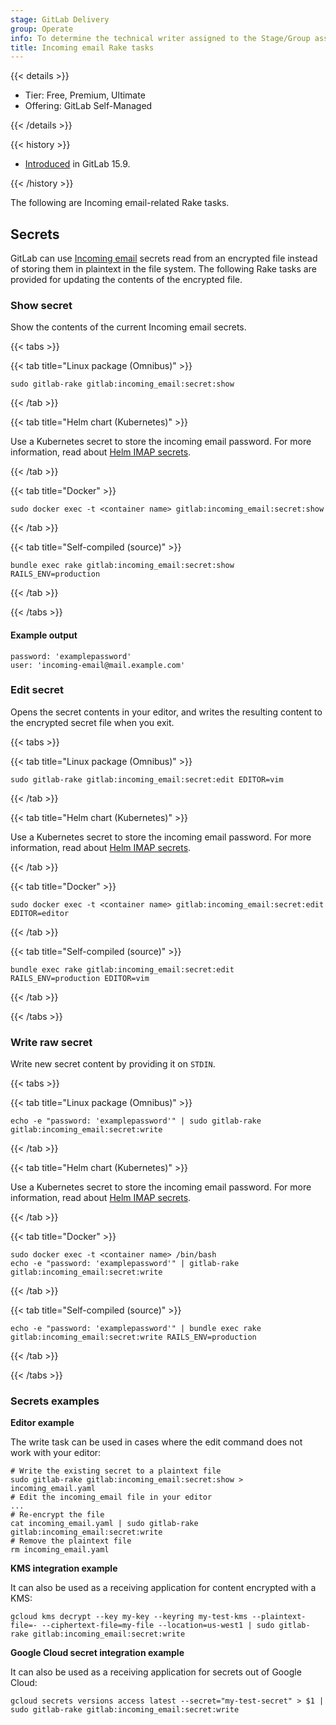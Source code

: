 ```yaml
---
stage: GitLab Delivery
group: Operate
info: To determine the technical writer assigned to the Stage/Group associated with this page, see https://handbook.gitlab.com/handbook/product/ux/technical-writing/#assignments
title: Incoming email Rake tasks
---
```


{{< details >}}

- Tier: Free, Premium, Ultimate
- Offering: GitLab Self-Managed

{{< /details >}}

{{< history >}}

- [Introduced](https://gitlab.com/gitlab-org/gitlab/-/merge_requests/108279) in GitLab 15.9.

{{< /history >}}

The following are Incoming email-related Rake tasks.

## Secrets

GitLab can use [Incoming email](../incoming_email.md) secrets read from an encrypted file instead of storing them in plaintext in the file system. The following Rake tasks are provided for updating the contents of the encrypted file.

### Show secret

Show the contents of the current Incoming email secrets.

{{< tabs >}}

{{< tab title="Linux package (Omnibus)" >}}

```shell
sudo gitlab-rake gitlab:incoming_email:secret:show
```

{{< /tab >}}

{{< tab title="Helm chart (Kubernetes)" >}}

Use a Kubernetes secret to store the incoming email password. For more information,
read about [Helm IMAP secrets](https://docs.gitlab.com/charts/installation/secrets.html#imap-password-for-incoming-emails).

{{< /tab >}}

{{< tab title="Docker" >}}

```shell
sudo docker exec -t <container name> gitlab:incoming_email:secret:show
```

{{< /tab >}}

{{< tab title="Self-compiled (source)" >}}

```shell
bundle exec rake gitlab:incoming_email:secret:show RAILS_ENV=production
```

{{< /tab >}}

{{< /tabs >}}

#### Example output

```plaintext
password: 'examplepassword'
user: 'incoming-email@mail.example.com'
```

### Edit secret

Opens the secret contents in your editor, and writes the resulting content to the encrypted secret file when you exit.

{{< tabs >}}

{{< tab title="Linux package (Omnibus)" >}}

```shell
sudo gitlab-rake gitlab:incoming_email:secret:edit EDITOR=vim
```

{{< /tab >}}

{{< tab title="Helm chart (Kubernetes)" >}}

Use a Kubernetes secret to store the incoming email password. For more information,
read about [Helm IMAP secrets](https://docs.gitlab.com/charts/installation/secrets.html#imap-password-for-incoming-emails).

{{< /tab >}}

{{< tab title="Docker" >}}

```shell
sudo docker exec -t <container name> gitlab:incoming_email:secret:edit EDITOR=editor
```

{{< /tab >}}

{{< tab title="Self-compiled (source)" >}}

```shell
bundle exec rake gitlab:incoming_email:secret:edit RAILS_ENV=production EDITOR=vim
```

{{< /tab >}}

{{< /tabs >}}

### Write raw secret

Write new secret content by providing it on `STDIN`.

{{< tabs >}}

{{< tab title="Linux package (Omnibus)" >}}

```shell
echo -e "password: 'examplepassword'" | sudo gitlab-rake gitlab:incoming_email:secret:write
```

{{< /tab >}}

{{< tab title="Helm chart (Kubernetes)" >}}

Use a Kubernetes secret to store the incoming email password. For more information,
read about [Helm IMAP secrets](https://docs.gitlab.com/charts/installation/secrets.html#imap-password-for-incoming-emails).

{{< /tab >}}

{{< tab title="Docker" >}}

```shell
sudo docker exec -t <container name> /bin/bash
echo -e "password: 'examplepassword'" | gitlab-rake gitlab:incoming_email:secret:write
```

{{< /tab >}}

{{< tab title="Self-compiled (source)" >}}

```shell
echo -e "password: 'examplepassword'" | bundle exec rake gitlab:incoming_email:secret:write RAILS_ENV=production
```

{{< /tab >}}

{{< /tabs >}}

### Secrets examples

**Editor example**

The write task can be used in cases where the edit command does not work with your editor:

```shell
# Write the existing secret to a plaintext file
sudo gitlab-rake gitlab:incoming_email:secret:show > incoming_email.yaml
# Edit the incoming_email file in your editor
...
# Re-encrypt the file
cat incoming_email.yaml | sudo gitlab-rake gitlab:incoming_email:secret:write
# Remove the plaintext file
rm incoming_email.yaml
```

**KMS integration example**

It can also be used as a receiving application for content encrypted with a KMS:

```shell
gcloud kms decrypt --key my-key --keyring my-test-kms --plaintext-file=- --ciphertext-file=my-file --location=us-west1 | sudo gitlab-rake gitlab:incoming_email:secret:write
```

**Google Cloud secret integration example**

It can also be used as a receiving application for secrets out of Google Cloud:

```shell
gcloud secrets versions access latest --secret="my-test-secret" > $1 | sudo gitlab-rake gitlab:incoming_email:secret:write
```
